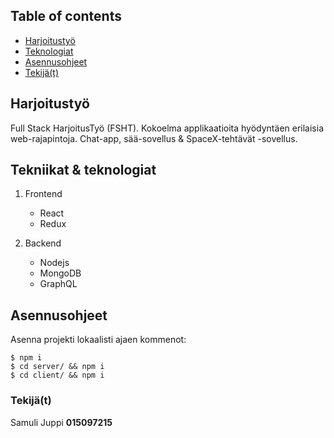 ## Table of contents
* [Harjoitustyö](#fsht)
* [Teknologiat](#tekniikat-&-teknologiat)
* [Asennusohjeet](#asennus)
* [Tekijä(t)](#tekijä(t))

## Harjoitustyö

Full Stack HarjoitusTyö (FSHT). Kokoelma applikaatioita hyödyntäen erilaisia web-rajapintoja. Chat-app, sää-sovellus & SpaceX-tehtävät -sovellus.

## Tekniikat & teknologiat

1. Frontend
   - React
   - Redux

2. Backend
   - Nodejs
   - MongoDB
   - GraphQL

## Asennusohjeet

Asenna projekti lokaalisti ajaen kommenot:

```
$ npm i
$ cd server/ && npm i
$ cd client/ && npm i
```

### Tekijä(t)

Samuli Juppi __015097215__
